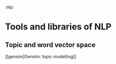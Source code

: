 :nlp:

# Tools and libraries of NLP

## Topic and word vector space

[[gensim|Gensim: topic modelling]]
